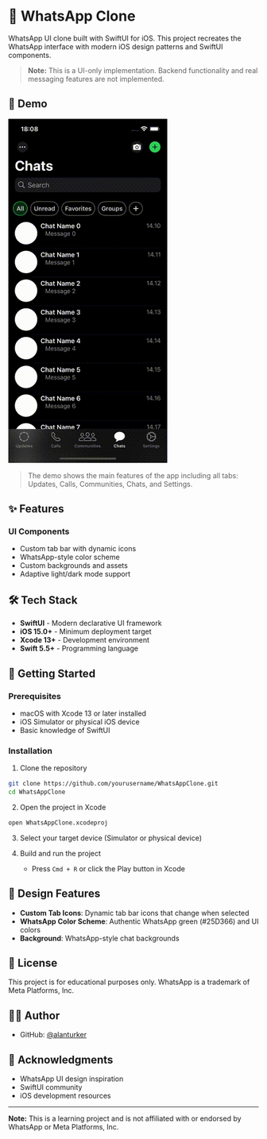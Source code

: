 # 📱 WhatsApp Clone

WhatsApp UI clone built with SwiftUI for iOS. This project recreates the WhatsApp interface with modern iOS design patterns and SwiftUI components.

> **Note:** This is a UI-only implementation. Backend functionality and real messaging features are not implemented.

## 🎥 Demo

![WhatsApp Clone Demo](./demo.gif)

> The demo shows the main features of the app including all tabs: Updates, Calls, Communities, Chats, and Settings.

## ✨ Features

### UI Components
- Custom tab bar with dynamic icons
- WhatsApp-style color scheme
- Custom backgrounds and assets
- Adaptive light/dark mode support

## 🛠 Tech Stack

- **SwiftUI** - Modern declarative UI framework
- **iOS 15.0+** - Minimum deployment target
- **Xcode 13+** - Development environment
- **Swift 5.5+** - Programming language

## 🚀 Getting Started

### Prerequisites
- macOS with Xcode 13 or later installed
- iOS Simulator or physical iOS device
- Basic knowledge of SwiftUI

### Installation

1. Clone the repository
```bash
git clone https://github.com/yourusername/WhatsAppClone.git
cd WhatsAppClone
```

2. Open the project in Xcode
```bash
open WhatsAppClone.xcodeproj
```

3. Select your target device (Simulator or physical device)

4. Build and run the project
   - Press `Cmd + R` or click the Play button in Xcode

## 🎨 Design Features

- **Custom Tab Icons**: Dynamic tab bar icons that change when selected
- **WhatsApp Color Scheme**: Authentic WhatsApp green (#25D366) and UI colors
- **Background**: WhatsApp-style chat backgrounds

## 📝 License

This project is for educational purposes only. WhatsApp is a trademark of Meta Platforms, Inc.

## 👨‍💻 Author

- GitHub: [@alanturker](https://github.com/alanturker)

## 🙏 Acknowledgments

- WhatsApp UI design inspiration
- SwiftUI community
- iOS development resources

---

**Note:** This is a learning project and is not affiliated with or endorsed by WhatsApp or Meta Platforms, Inc.
